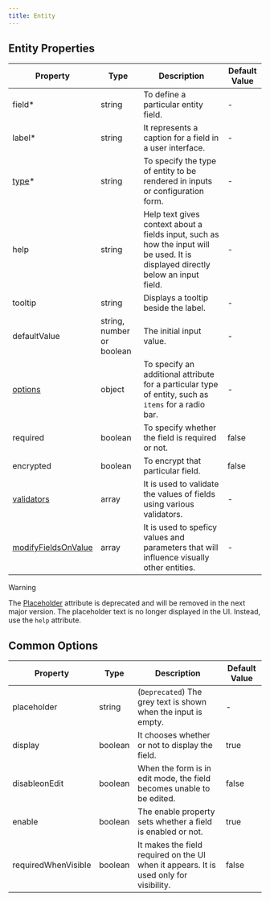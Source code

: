 ```yaml
---
title: Entity
---
```


## Entity Properties

| Property                                                         | Type                      | Description                                                                                                                      | Default Value |
|------------------------------------------------------------------|---------------------------|----------------------------------------------------------------------------------------------------------------------------------|---------------|
| field<span class="required-asterisk">\*</span>                   | string                    | To define a particular entity field.                                                                                             | -             |
| label<span class="required-asterisk">\*</span>                   | string                    | It represents a caption for a field in a user interface.                                                                         | -             |
| [type](./components.md)<span class="required-asterisk">\*</span> | string                    | To specify the type of entity to be rendered in inputs or configuration form.                                                    | -             |
| help                                                             | string                    | Help text gives context about a fields input, such as how the input will be used. It is displayed directly below an input field. | -             |
| tooltip                                                          | string                    | Displays a tooltip beside the label.                                                                                             | -             |
| defaultValue                                                     | string, number or boolean | The initial input value.                                                                                                         | -             |
| [options](#common-options)                                       | object                    | To specify an additional attribute for a particular type of entity, such as `items` for a radio bar.                             | -             |
| required                                                         | boolean                   | To specify whether the field is required or not.                                                                                 | false         |
| encrypted                                                        | boolean                   | To encrypt that particular field.                                                                                                | false         |
| [validators](./validators.md)                                    | array                     | It is used to validate the values of fields using various validators.                                                            | -             |
| [modifyFieldsOnValue](./modifyFieldsOnValue.md)                  | array                     | It is used to speficy values and parameters that will influence visually other entities.                                         | -             |

> [!WARNING]  
> The [Placeholder](https://splunkui.splunk.com/Packages/react-ui/Text?section=develop) attribute is deprecated and will be removed in the next major version.
> The placeholder text is no longer displayed in the UI. Instead, use the `help` attribute.

## Common Options

| Property            | Type    | Description                                                                            | Default Value |
|---------------------|---------|----------------------------------------------------------------------------------------|---------------|
| placeholder         | string  | (`Deprecated`) The grey text is shown when the input is empty.                         | -             |
| display             | boolean | It chooses whether or not to display the field.                                        | true          |
| disableonEdit       | boolean | When the form is in edit mode, the field becomes unable to be edited.                  | false         |
| enable              | boolean | The enable property sets whether a field is enabled or not.                            | true          |
| requiredWhenVisible | boolean | It makes the field required on the UI when it appears. It is used only for visibility. | false         |

